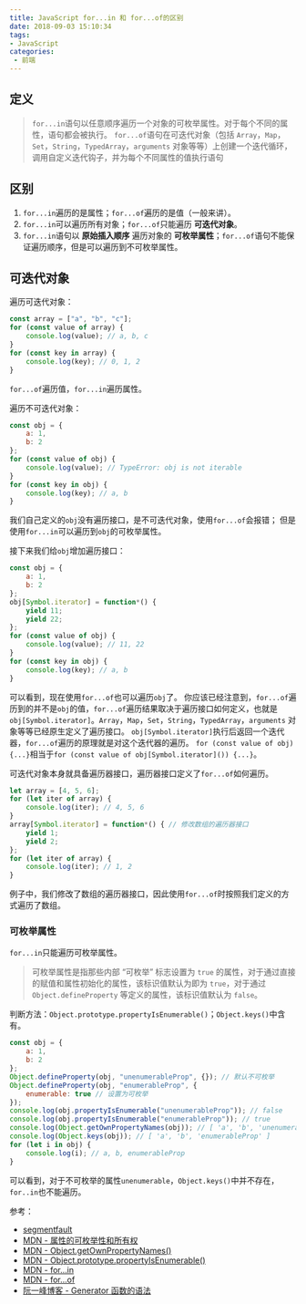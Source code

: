 ```yaml
---
title: JavaScript for...in 和 for...of的区别
date: 2018-09-03 15:10:34
tags:
- JavaScript
categories: 
 - 前端
---
```

## 定义

> `for...in`语句以任意顺序遍历一个对象的可枚举属性。对于每个不同的属性，语句都会被执行。
> `for...of`语句在可迭代对象（包括 `Array`，`Map`，`Set`，`String`，`TypedArray`，`arguments` 对象等等）上创建一个迭代循环，调用自定义迭代钩子，并为每个不同属性的值执行语句

## 区别

1. `for...in`遍历的是属性；`for...of`遍历的是值（一般来讲）。
1. `for...in`可以遍历所有对象；`for...of`只能遍历 **可迭代对象**。
1. `for...in`语句以 **原始插入顺序** 遍历对象的 **可枚举属性**；`for...of`语句不能保证遍历顺序，但是可以遍历到不可枚举属性。

## 可迭代对象

遍历可迭代对象：

```JavaScript
const array = ["a", "b", "c"];
for (const value of array) {
    console.log(value); // a, b, c
}
for (const key in array) {
    console.log(key); // 0, 1, 2
}
```

`for...of`遍历值，`for...in`遍历属性。

遍历不可迭代对象：

```JavaScript
const obj = {
    a: 1,
    b: 2
};
for (const value of obj) {
    console.log(value); // TypeError: obj is not iterable
}
for (const key in obj) {
    console.log(key); // a, b
}
```

我们自己定义的`obj`没有遍历接口，是不可迭代对象，使用`for...of`会报错；
但是使用`for...in`可以遍历到`obj`的可枚举属性。

接下来我们给`obj`增加遍历接口：

```JavaScript
const obj = {
    a: 1,
    b: 2
};
obj[Symbol.iterator] = function*() {
    yield 11;
    yield 22;
};
for (const value of obj) {
    console.log(value); // 11, 22
}
for (const key in obj) {
    console.log(key); // a, b
}
```

可以看到，现在使用`for...of`也可以遍历`obj`了。
你应该已经注意到，`for...of`遍历到的并不是`obj`的值，`for...of`遍历结果取决于遍历接口如何定义，也就是`obj[Symbol.iterator]`。`Array`，`Map`，`Set`，`String`，`TypedArray`，`arguments` 对象等等已经原生定义了遍历接口。
`obj[Symbol.iterator]`执行后返回一个迭代器，`for...of`遍历的原理就是对这个迭代器的遍历。
`for (const value of obj) {...}`相当于`for (const value of obj[Symbol.iterator]()) {...}`。

可迭代对象本身就具备遍历器接口，遍历器接口定义了`for...of`如何遍历。

```JavaScript
let array = [4, 5, 6];
for (let iter of array) {
    console.log(iter); // 4, 5, 6
}
array[Symbol.iterator] = function*() { // 修改数组的遍历器接口
    yield 1;
    yield 2;
};
for (let iter of array) {
    console.log(iter); // 1, 2
}
```

例子中，我们修改了数组的遍历器接口，因此使用`for...of`时按照我们定义的方式遍历了数组。

### 可枚举属性

`for...in`只能遍历可枚举属性。
> 可枚举属性是指那些内部 “可枚举” 标志设置为 `true` 的属性，对于通过直接的赋值和属性初始化的属性，该标识值默认为即为 `true`，对于通过 `Object.defineProperty` 等定义的属性，该标识值默认为 `false`。

判断方法：`Object.prototype.propertyIsEnumerable()`；`Object.keys()`中含有。

```JavaScript
const obj = {
    a: 1,
    b: 2
};
Object.defineProperty(obj, "unenumerableProp", {}); // 默认不可枚举
Object.defineProperty(obj, "enumerableProp", {
    enumerable: true // 设置为可枚举
});
console.log(obj.propertyIsEnumerable("unenumerableProp")); // false
console.log(obj.propertyIsEnumerable("enumerableProp")); // true
console.log(Object.getOwnPropertyNames(obj)); // [ 'a', 'b', 'unenumerableProp', 'enumerableProp' ]
console.log(Object.keys(obj)); // [ 'a', 'b', 'enumerableProp' ]
for (let i in obj) {
    console.log(i); // a, b, enumerableProp
}
```

可以看到，对于不可枚举的属性`unenumerable`，`Object.keys()`中并不存在，`for..in`也不能遍历。

参考：

- [segmentfault](https://segmentfault.com/q/1010000006658882)
- [MDN - 属性的可枚举性和所有权](https://developer.mozilla.org/zh-CN/docs/Web/JavaScript/Enumerability_and_ownership_of_properties)
- [MDN - Object.getOwnPropertyNames()](https://developer.mozilla.org/en-US/docs/Web/JavaScript/Reference/Global_Objects/Object/getOwnPropertyNames)
- [MDN - Object.prototype.propertyIsEnumerable()](https://developer.mozilla.org/en-US/docs/Web/JavaScript/Reference/Global_Objects/Object/propertyIsEnumerable)
- [MDN - for...in](https://developer.mozilla.org/zh-CN/docs/Web/JavaScript/Reference/Statements/for...in)
- [MDN - for...of](https://developer.mozilla.org/zh-CN/docs/Web/JavaScript/Reference/Statements/for...of)
- [阮一峰博客 - Generator 函数的语法](http://es6.ruanyifeng.com/#docs/generator)